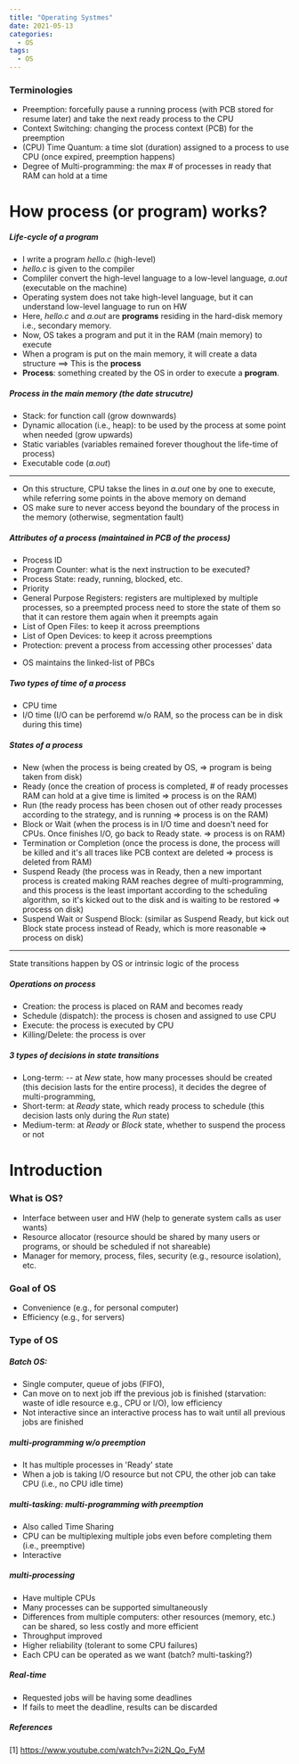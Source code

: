 ```yaml
---
title: "Operating Systmes"
date: 2021-05-13
categories:
  - OS
tags:
  - OS
---
```


### Terminologies
- Preemption: forcefully pause a running process (with PCB stored for resume later) and take the next ready process to the CPU 
- Context Switching: changing the process context (PCB) for the preemption
- (CPU) Time Quantum: a time slot (duration) assigned to a process to use CPU (once expired, preemption happens)
- Degree of Multi-programming: the max # of processes in ready that RAM can hold at a time

# How process (or program) works?
##### Life-cycle of a program
- I write a program *hello.c* (high-level)
- *hello.c* is given to the compiler
- Compliler convert the high-level language to a low-level language, *a.out* (executable on the machine)
- Operating system does not take high-level language, but it can understand low-level language to run on HW
- Here, *hello.c* and *a.out* are **programs** residing in the hard-disk memory i.e., secondary memory.
- Now, OS takes a program and put it in the RAM (main memory) to execute
- When a program is put on the main memory, it will create a data structure ==> This is the **process**
- **Process**: something created by the OS in order to execute a **program**.

##### Process in the main memory (the date strucutre)
- Stack: for function call (grow downwards)
- Dynamic allocation (i.e., heap): to be used by the process at some point when needed (grow upwards)
- Static variables (variables remained forever thoughout the life-time of process)
- Executable code (*a.out*)
------------
- On this structure, CPU takse the lines in *a.out* one by one to execute, while referring some points in the above memory on demand
- OS make sure to never access beyond the boundary of the process in the memory (otherwise, segmentation fault) 

##### Attributes of a process (maintained in PCB of the process)
- Process ID
- Program Counter: what is the next instruction to be executed?
- Process State: ready, running, blocked, etc.
- Priority
- General Purpose Registers: registers are multiplexed by multiple processes, so a preempted process need to store the state of them so that it can restore them again when it preempts again
- List of Open Files: to keep it across preemptions
- List of Open Devices: to keep it across preemptions
- Protection: prevent a process from accessing other processes' data
* OS maintains the linked-list of PBCs

##### Two types of time of a process
- CPU time
- I/O time (I/O can be perforemd w/o RAM, so the process can be in disk during this time)

##### States of a process
- New (when the process is being created by OS, => program is being taken from disk)
- Ready (once the creation of process is completed, # of ready processes RAM can hold at a give time is limited => process is on the RAM)
- Run (the ready process has been chosen out of other ready processes according to the strategy, and is running => process is on the RAM)
- Block or Wait (when the process is in I/O time and doesn't need for CPUs. Once finishes I/O, go back to Ready state. => process is on RAM)
- Termination or Completion (once the process is done, the process will be killed and it's all traces like PCB context are deleted => process is deleted from RAM)
- Suspend Ready (the process was in Ready, then a new important process is created making RAM reaches degree of multi-programming, and this process is the least important according to the scheduling algorithm, so it's kicked out to the disk and is waiting to be restored => process on disk)
- Suspend Wait or Suspend Block: (similar as Suspend Ready, but kick out Block state process instead of Ready, which is more reasonable => process on disk)
------------
State transitions happen by OS or intrinsic logic of the process

##### Operations on process
- Creation: the process is placed on RAM and becomes ready
- Schedule (dispatch): the process is chosen and assigned to use CPU
- Execute: the process is executed by CPU
- Killing/Delete: the process is over


##### 3 types of decisions in state transitions
- Long-term: 
-- at *New* state, how many processes should be created (this decision lasts for the entire process), it decides the degree of multi-programming, 
- Short-term: at *Ready* state, which ready process to schedule (this decision lasts only during the *Run* state)
- Medium-term: at *Ready* or *Block* state, whether to suspend the process or not


# Introduction
### What is OS?
- Interface between user and HW (help to generate system calls as user wants)
- Resource allocator (resource should be shared by many users or programs, or should be scheduled if not shareable)
- Manager for memory, process, files, security (e.g., resource isolation), etc.

### Goal of OS
- Convenience (e.g., for personal computer)
- Efficiency (e.g., for servers)

### Type of OS
##### Batch OS: 
- Single computer, queue of jobs (FIFO),
- Can move on to next job iff the previous job is finished (starvation: waste of idle resource e.g., CPU or I/O), low efficiency
- Not interactive since an interactive process has to wait until all previous jobs are finished 
##### multi-programming w/o preemption
- It has multiple processes in 'Ready' state
- When a job is taking I/O resource but not CPU, the other job can take CPU (i.e., no CPU idle time)
##### multi-tasking: multi-programming with preemption
- Also called Time Sharing
- CPU can be multiplexing multiple jobs even before completing them (i.e., preemptive) 
- Interactive
##### multi-processing
- Have multiple CPUs
- Many processes can be supported simultaneously
- Differences from multiple computers: other resources (memory, etc.) can be shared, so less costly and more efficient
- Throughput improved
- Higher reliability (tolerant to some CPU failures)
- Each CPU can be operated as we want (batch? multi-tasking?)
##### Real-time
- Requested jobs will be having some deadlines
- If fails to meet the deadline, results can be discarded





##### References
[1] https://www.youtube.com/watch?v=2i2N_Qo_FyM
